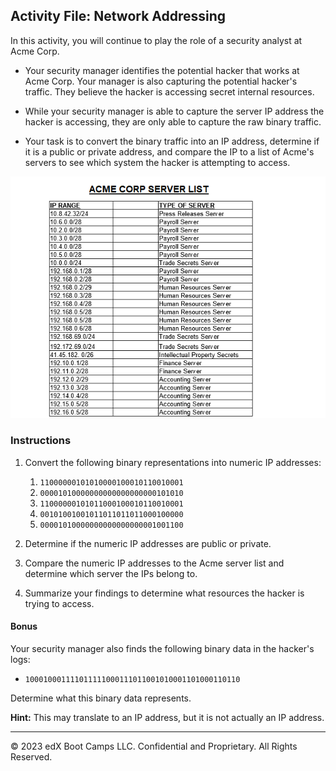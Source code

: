 ## Activity File: Network Addressing

In this activity, you will continue to play the role of a security analyst at Acme Corp.

- Your security manager identifies the potential hacker that works at Acme Corp. Your manager is also capturing the potential hacker's traffic. They believe the hacker is accessing secret internal resources.

- While your security manager is able to capture the server IP address the hacker is accessing, they are only able to capture the raw binary traffic. 

- Your task is to convert the binary traffic into an IP address, determine if it is a public or private address, and compare the IP to a list of Acme's servers to see which system the hacker is attempting to access.

![A screenshot depicts Acme's server list.](acmeserverlist.png)

### Instructions

1. Convert the following binary representations into numeric IP addresses:
    1.  `11000000101010000100010110010001`
    2.  `00001010000000000000000000101010`
    3. `11000000101011000100010110010001`
    4.  `00101001001011011011011000100000`
    5.  `00001010000000000000000001001100`

2. Determine if the numeric IP addresses are public or private.

3. Compare the numeric IP addresses to the Acme server list and determine which server the IPs belong to.

4. Summarize your findings to determine what resources the hacker is trying to access.

#### Bonus

Your security manager also finds the following binary data in the hacker's logs:

  - `100010001111011111000111011001010001101000110110`
  
Determine what this binary data represents.
  
 **Hint:** This may translate to an IP address, but it is not actually an IP address. 

 ---
© 2023 edX Boot Camps LLC. Confidential and Proprietary. All Rights Reserved.
